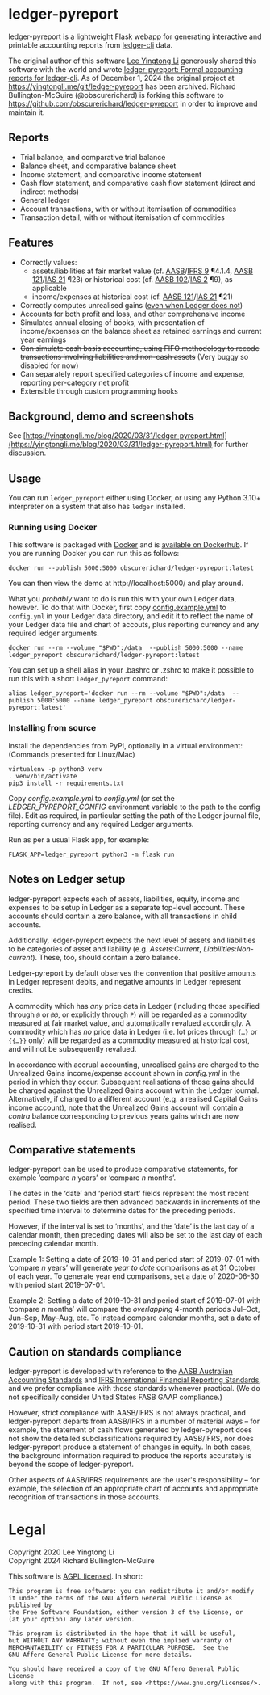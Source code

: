 # ledger-pyreport

ledger-pyreport is a lightweight Flask webapp for generating interactive and printable accounting reports from [ledger-cli](https://www.ledger-cli.org/) data. 

The original author of this software [Lee Yingtong Li](https://yingtongli.me/) generously shared this software with the world and wrote [ledger-pyreport: Formal accounting reports for ledger-cli](https://yingtongli.me/blog/2020/03/31/ledger-pyreport.html). As of December 1, 2024 the original project at https://yingtongli.me/git/ledger-pyreport has been archived. Richard Bullington-McGuire (@obscurerichard) is forking this software to https://github.com/obscurerichard/ledger-pyreport in order to improve and maintain it.

## Reports

* Trial balance, and comparative trial balance
* Balance sheet, and comparative balance sheet
* Income statement, and comparative income statement
* Cash flow statement, and comparative cash flow statement (direct and indirect methods)
* General ledger
* Account transactions, with or without itemisation of commodities
* Transaction detail, with or without itemisation of commodities

## Features

* Correctly values:
	* assets/liabilities at fair market value (cf. [AASB](https://www.aasb.gov.au/admin/file/content105/c9/AASB9_12-14_COMPdec17_01-19.pdf)/[IFRS 9](http://eifrs.ifrs.org/eifrs/bnstandards/en/IFRS9.pdf) ¶4.1.4, [AASB 121](https://www.aasb.gov.au/admin/file/content105/c9/AASB121_08-15_COMPfeb16_01-19.pdf)/[IAS 21](http://eifrs.ifrs.org/eifrs/bnstandards/en/IAS21.pdf) ¶23) or historical cost (cf. [AASB 102](https://www.aasb.gov.au/admin/file/content105/c9/AASB102_07-15_COMPdec16_01-19.pdf)/[IAS 2](http://eifrs.ifrs.org/eifrs/bnstandards/en/IAS2.pdf) ¶9), as applicable
	* income/expenses at historical cost (cf. [AASB 121](https://www.aasb.gov.au/admin/file/content105/c9/AASB121_08-15_COMPfeb16_01-19.pdf)/[IAS 21](http://eifrs.ifrs.org/eifrs/bnstandards/en/IAS21.pdf) ¶21)
* Correctly computes unrealised gains ([even when Ledger does not](https://yingtongli.me/blog/2020/03/31/ledger-gains.html))
* Accounts for both profit and loss, and other comprehensive income
* Simulates annual closing of books, with presentation of income/expenses on the balance sheet as retained earnings and current year earnings
* ~~Can simulate cash basis accounting, using FIFO methodology to recode transactions involving liabilities and non-cash assets~~ (Very buggy so disabled for now)
* Can separately report specified categories of income and expense, reporting per-category net profit
* Extensible through custom programming hooks

## Background, demo and screenshots

See [https://yingtongli.me/blog/2020/03/31/ledger-pyreport.html](https://yingtongli.me/blog/2020/03/31/ledger-pyreport.html) for further discussion.

## Usage
You can run `ledger_pyreport` either using Docker, or using any Python 3.10+ interpreter on a system that also has `ledger` installed.

### Running using Docker 

This software is packaged with [Docker](https://www.docker.com/) and is [available on Dockerhub](https://hub.docker.com/r/obscurerichard/ledger-pyreport). If you are running Docker you can run this as follows:

```
docker run --publish 5000:5000 obscurerichard/ledger-pyreport:latest
```
You can then view the demo at http://localhost:5000/ and play around.

What you _probably_ want to do is run this with your own Ledger data, however. To do that with Docker, first copy [config.example.yml](config.example.yml) to `config.yml` in your Ledger data directory, and edit it to reflect the name of your Ledger data file and chart of accouts, plus reporting currency and any required ledger arguments.

```
docker run --rm --volume "$PWD":/data  --publish 5000:5000 --name ledger_pyreport obscurerichard/ledger-pyreport:latest
```

You can set up a shell alias in your .bashrc or .zshrc to make it possible to run this with a short `ledger_pyreport` command:
```
alias ledger_pyreport='docker run --rm --volume "$PWD":/data  --publish 5000:5000 --name ledger_pyreport obscurerichard/ledger-pyreport:latest'
```

### Installing from source

Install the dependencies from PyPI, optionally in a virtual environment: (Commands presented for Linux/Mac)

```
virtualenv -p python3 venv
. venv/bin/activate
pip3 install -r requirements.txt
```

Copy *config.example.yml* to *config.yml* (or set the *LEDGER_PYREPORT_CONFIG* environment variable to the path to the config file). Edit as required, in particular setting the path of the Ledger journal file, reporting currency and any required Ledger arguments.

Run as per a usual Flask app, for example:

```
FLASK_APP=ledger_pyreport python3 -m flask run
```

## Notes on Ledger setup

ledger-pyreport expects each of assets, liabilities, equity, income and expenses to be setup in Ledger as a separate top-level account. These accounts should contain a zero balance, with all transactions in child accounts.

Additionally, ledger-pyreport expects the next level of assets and liabilities to be categories of asset and liability (e.g. *Assets:Current*, *Liabilities:Non-current*). These, too, should contain a zero balance.

Ledger-pyreport by default observes the convention that positive amounts in Ledger represent debits, and negative amounts in Ledger represent credits.

A commodity which has *any* price data in Ledger (including those specified through `@` or `@@`, or explicitly through `P`) will be regarded as a commodity measured at fair market value, and automatically revalued accordingly. A commodity which has *no* price data in Ledger (i.e. lot prices through `{…}` or `{{…}}` only) will be regarded as a commodity measured at historical cost, and will not be subsequently revalued.

In accordance with accrual accounting, unrealised gains are charged to the Unrealized Gains income/expense account shown in *config.yml* in the period in which they occur. Subsequent realisations of those gains should be charged against the Unrealized Gains account within the Ledger journal. Alternatively, if charged to a different account (e.g. a realised Capital Gains income account), note that the Unrealized Gains account will contain a *contra* balance corresponding to previous years gains which are now realised.

## Comparative statements

ledger-pyreport can be used to produce comparative statements, for example ‘compare *n* years’ or ‘compare *n* months’.

The dates in the ‘date’ and ‘period start’ fields represent the most recent period. These two fields are then advanced backwards in increments of the specified time interval to determine dates for the preceding periods.

However, if the interval is set to ‘months’, and the ‘date’ is the last day of a calendar month, then preceding dates will also be set to the last day of each preceding calendar month.

Example 1: Setting a date of 2019-10-31 and period start of 2019-07-01 with ‘compare *n* years’ will generate *year to date* comparisons as at 31 October of each year. To generate year end comparisons, set a date of 2020-06-30 with period start 2019-07-01.

Example 2: Setting a date of 2019-10-31 and period start of 2019-07-01 with ‘compare *n* months’ will compare the *overlapping* 4-month periods Jul–Oct, Jun–Sep, May–Aug, etc. To instead compare calendar months, set a date of 2019-10-31 with period start 2019-10-01.

## Caution on standards compliance

ledger-pyreport is developed with reference to the [AASB Australian Accounting Standards](https://www.aasb.gov.au/Pronouncements/Current-standards.aspx) and [IFRS International Financial Reporting Standards](https://www.ifrs.org/issued-standards/list-of-standards/), and we prefer compliance with those standards whenever practical. (We do not specifically consider United States FASB GAAP compliance.)

However, strict compliance with AASB/IFRS is not always practical, and ledger-pyreport departs from AASB/IFRS in a number of material ways – for example, the statement of cash flows generated by ledger-pyreport does not show the detailed subclassifications required by AASB/IFRS, nor does ledger-pyreport produce a statement of changes in equity. In both cases, the background information required to produce the reports accurately is beyond the scope of ledger-pyreport.

Other aspects of AASB/IFRS requirements are the user's responsibility – for example, the selection of an appropriate chart of accounts and appropriate recognition of transactions in those accounts.

# Legal

Copyright 2020 Lee Yingtong Li <br>
Copyright 2024 Richard Bullington-McGuire

This software is [AGPL licensed](COPYING). In short:

    This program is free software: you can redistribute it and/or modify
    it under the terms of the GNU Affero General Public License as published by
    the Free Software Foundation, either version 3 of the License, or
    (at your option) any later version.

    This program is distributed in the hope that it will be useful,
    but WITHOUT ANY WARRANTY; without even the implied warranty of
    MERCHANTABILITY or FITNESS FOR A PARTICULAR PURPOSE.  See the
    GNU Affero General Public License for more details.

    You should have received a copy of the GNU Affero General Public License
    along with this program.  If not, see <https://www.gnu.org/licenses/>.
